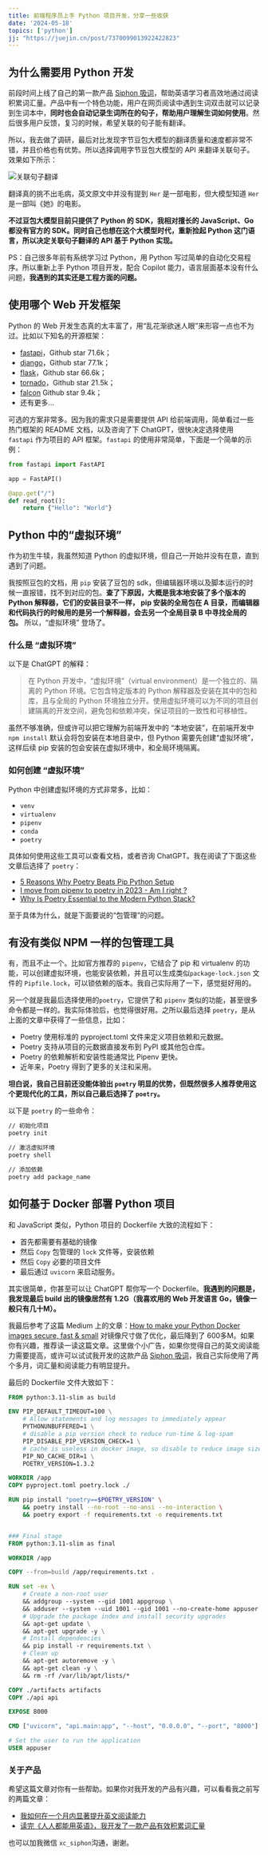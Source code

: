 ```yaml
---
title: 前端程序员上手 Python 项目开发，分享一些收获
date: '2024-05-18'
topics: ['python']
jj: "https://juejin.cn/post/7370099013922422823"
---
```


## 为什么需要用 Python 开发

前段时间上线了自己的第一款产品 [Siphon 吸词](https://siphon.ink)，帮助英语学习者高效地通过阅读积累词汇量。产品中有一个特色功能，用户在网页阅读中遇到生词双击就可以记录到生词本中，**同时也会自动记录生词所在的句子，帮助用户理解生词如何使用**。然后很多用户反馈，复习的时候，希望关联的句子能有翻译。

所以，我去做了调研，最后对比发现字节豆包大模型的翻译质量和速度都非常不错，并且价格也有优势。所以选择调用字节豆包大模型的 API 来翻译关联句子。效果如下所示：

![关联句子翻译](https://blog-1258648987.cos.ap-shanghai.myqcloud.com/siphon/help/member-st.png)

翻译真的挑不出毛病，英文原文中并没有提到 `Her` 是一部电影，但大模型知道 `Her` 是一部叫《她》的电影。

**不过豆包大模型目前只提供了 Python 的 SDK，我相对擅长的 JavaScript、Go 都没有官方的 SDK。同时自己也想在这个大模型时代，重新捡起 Python 这门语言，所以决定关联句子翻译的 API 基于 Python 实现。**

PS：自己很多年前有系统学习过 Python，用 Python 写过简单的自动化交易程序。所以重新上手 Python 项目开发，配合 Copilot 能力，语言层面基本没有什么问题，**我遇到的其实还是工程方面的问题。**

## 使用哪个 Web 开发框架

Python 的 Web 开发生态真的太丰富了，用“乱花渐欲迷人眼”来形容一点也不为过。比如以下知名的开源框架：

- [fastapi](https://github.com/tiangolo/fastapi)，Github star 71.6k；
- [django](https://github.com/django/django)，Github star 77.1k；
- [flask](https://github.com/pallets/flask)，Github star 66.6k；
- [tornado](https://github.com/tornadoweb/tornado)，Github star 21.5k；
- [falcon](https://github.com/falconry/falcon) Github star 9.4k；
- 还有更多...

可选的方案非常多。因为我的需求只是需要提供 API 给前端调用，简单看过一些热门框架的 README 文档，以及咨询了下 ChatGPT，很快决定选择使用 `fastapi` 作为项目的 API 框架。`fastapi` 的使用非常简单，下面是一个简单的示例：

```python
from fastapi import FastAPI

app = FastAPI()

@app.get("/")
def read_root():
    return {"Hello": "World"}
```

## Python 中的“虚拟环境”

作为初生牛犊，我虽然知道 Python 的虚拟环境，但自己一开始并没有在意，直到遇到了问题。

我按照豆包的文档，用 `pip` 安装了豆包的 sdk，但编辑器环境以及脚本运行的时候一直报错，找不到对应的包。**查了下原因，大概是我本地安装了多个版本的 Python 解释器，它们的安装目录不一样， pip 安装的全局包在 A 目录，而编辑器和代码执行的时候用的是另一个解释器，会去另一个全局目录 B 中寻找全局的包。** 所以，“虚拟环境” 登场了。

### 什么是 “虚拟环境”

以下是 ChatGPT 的解释：

> 在 Python 开发中，“虚拟环境”（virtual environment）是一个独立的、隔离的 Python 环境。它包含特定版本的 Python 解释器及安装在其中的包和库，且与全局的 Python 环境独立分开。使用虚拟环境可以为不同的项目创建隔离的开发空间，避免包和依赖冲突，保证项目的一致性和可移植性。

虽然不够准确，但或许可以把它理解为前端开发中的 “本地安装”，在前端开发中 `npm install` 默认会将包安装在本地目录中，但 Python 需要先创建“虚拟环境”，这样后续 pip 安装的包会安装在虚拟环境中，和全局环境隔离。

### 如何创建 “虚拟环境”

Python 中创建虚拟环境的方式非常多，比如：

- `venv`
- `virtualenv`
- `pipenv`
- `conda`
- `poetry`

具体如何使用这些工具可以查看文档，或者咨询 ChatGPT。我在阅读了下面这些文章后选择了 `poetry`：

- [5 Reasons Why Poetry Beats Pip Python Setup](https://betterprogramming.pub/5-reasons-why-poetry-beats-pip-python-setup-6f6bd3488a04)
- [I move from pipenv to poetry in 2023 - Am I right ?](https://dev.to/farcellier/i-migrate-to-poetry-in-2023-am-i-right--115)
- [Why Is Poetry Essential to the Modern Python Stack?](https://andrewbrookins.com/python/why-poetry/)

至于具体为什么，就是下面要说的“包管理”的问题。

## 有没有类似 NPM 一样的包管理工具

有，而且不止一个。比如官方推荐的 `pipenv`，它结合了 pip 和 virtualenv 的功能，可以创建虚拟环境，也能安装依赖，并且可以生成类似`package-lock.json` 文件的 `Pipfile.lock`，可以锁依赖的版本。我自己实际用了一下，感觉挺好用的。

另一个就是我最后选择使用的`poetry`，它提供了和 `pipenv` 类似的功能，甚至很多命令都是一样的。我实际体验后，也觉得很好用。之所以最后选择 `poetry`，是从上面的文章中获得了一些信息，比如：

- Poetry 使用标准的 pyproject.toml 文件来定义项目依赖和元数据。
- Poetry 支持从项目的元数据直接发布到 PyPI 或其他包仓库。
- Poetry 的依赖解析和安装性能通常比 Pipenv 更快。
- 近年来，Poetry 得到了更多的关注和采用。

**坦白说，我自己目前还没能体验出 `poetry` 明显的优势，但既然很多人推荐使用这个更现代化的工具，所以自己最后选择了 `poetry`。**

以下是 `poetry` 的一些命令：

```bash
// 初始化项目
poetry init

// 激活虚拟环境
poetry shell

// 添加依赖
poetry add package_name
```

## 如何基于 Docker 部署 Python 项目

和 JavaScript 类似，Python 项目的 Dockerfile 大致的流程如下：

- 首先都需要有基础的镜像
- 然后 `Copy` 包管理的 `lock` 文件等，安装依赖
- 然后 `Copy` 必要的项目文件
- 最后通过 `uvicorn` 来启动服务。

其实很简单，你甚至可以让 ChatGPT 帮你写一个 Dockerfile。**我遇到的问题是，我发现最后 build 出的镜像居然有 1.2G（我喜欢用的 Web 开发语言 Go，镜像一般只有几十M）。**

我最后参考了这篇 Medium 上的文章：[How to make your Python Docker images secure, fast & small](https://medium.com/vantageai/how-to-make-your-python-docker-images-secure-fast-small-b3a6870373a0) 对镜像尺寸做了优化，最后降到了 600多M。如果你有兴趣，推荐读一读这篇文章。这里做个小广告，如果你觉得自己的英文阅读能力需要提高，或许可以试试我开发的这款产品 [Siphon 吸词](https://siphon.ink)，我自己实际使用了两个多月，词汇量和阅读能力有明显提升。

最后的 Dockerfile 文件大致如下：

``` Dockerfile
FROM python:3.11-slim as build

ENV PIP_DEFAULT_TIMEOUT=100 \
    # Allow statements and log messages to immediately appear
    PYTHONUNBUFFERED=1 \
    # disable a pip version check to reduce run-time & log-spam
    PIP_DISABLE_PIP_VERSION_CHECK=1 \
    # cache is useless in docker image, so disable to reduce image size
    PIP_NO_CACHE_DIR=1 \
    POETRY_VERSION=1.3.2

WORKDIR /app
COPY pyproject.toml poetry.lock ./

RUN pip install "poetry==$POETRY_VERSION" \
    && poetry install --no-root --no-ansi --no-interaction \
    && poetry export -f requirements.txt -o requirements.txt


### Final stage
FROM python:3.11-slim as final

WORKDIR /app

COPY --from=build /app/requirements.txt .

RUN set -ex \
    # Create a non-root user
    && addgroup --system --gid 1001 appgroup \
    && adduser --system --uid 1001 --gid 1001 --no-create-home appuser \
    # Upgrade the package index and install security upgrades
    && apt-get update \
    && apt-get upgrade -y \
    # Install dependencies
    && pip install -r requirements.txt \
    # Clean up
    && apt-get autoremove -y \
    && apt-get clean -y \
    && rm -rf /var/lib/apt/lists/*

COPY ./artifacts artifacts
COPY ./api api

EXPOSE 8000

CMD ["uvicorn", "api.main:app", "--host", "0.0.0.0", "--port", "8000"]

# Set the user to run the application
USER appuser
```

### 关于产品

希望这篇文章对你有一些帮助。如果你对我开发的产品有兴趣，可以看看我之前写的两篇文章：

- [我如何在一个月内显著提升英文阅读能力](https://juejin.cn/post/7354019135992938536)
- [读完《人人都能用英语》，我开发了一款产品有效积累词汇量](https://juejin.cn/post/7352751855333900322)

也可以加我微信 `xc_siphon`沟通，谢谢。
